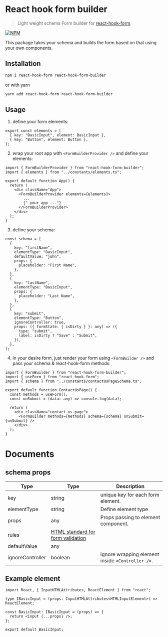# React hook form builder

> Light weight schema Form builder for [react-hook-form][react-hook-form].

[![NPM](https://img.shields.io/npm/v/react-hook-form-builder.svg)](https://www.npmjs.com/package/react-hook-form-builder)

This package takes your schema and builds the form based on that using your own components.

## Installation

```bash
npm i react-hook-form react-hook-form-builder
```

or with yarn

```bash
yarn add react-hook-form react-hook-form-builder
```

## Usage

1. define your form elements:

```tsx
export const elements = [
  { key: "BasicInput", element: BasicInput },
  { key: "Button", element: Button },
];
```

2. wrap your root app with `<FormBuilderProvider />` and define your elements:

```tsx
import { FormBuilderProvider } from "react-hook-form-builder";
import { elements } from "../constants/elements.ts";

export default function App() {
  return (
    <div className="App">
      <FormBuilderProvider elements={elements}>
        ...
        {" your app ..."}
      </FormBuilderProvider>
    </div>
  );
}
```

3.  define your schema:

```tsx
const schema = [
  {
    key: "firstName",
    elementType: "BasicInput",
    defaultValue: "john",
    props: {
      placeholder: "First Name",
    },
  },
  {
    key: "lastName",
    elementType: "BasicInput",
    props: {
      placeholder: "Last Name",
    },
  },
  {
    key: "submit",
    elementType: "Button",
    ignoreController: true,
    props: ({ formState: { isDirty } }: any) => ({
      type: "submit",
      label: isDirty ? "Save" : "Submit",
    }),
  },
];
```

4. in your desire form, just render your form using `<FormBuilder />` and pass your schema & react-hook-form methods:

```tsx
import { FormBuilder } from "react-hook-form-builder";
import { useForm } from "react-hook-form";
import { schema } from "../constants/contactUsPageSchema.ts";

export default function ContactUsPage() {
  const methods = useForm();
  const onSubmit = (data: any) => console.log(data);

  return (
    <div className="contact-us-page">
      <FormBuilder methods={methods} schema={schema} onSubmit={onSubmit} />
    </div>
  );
}
```

# Documents

## schema props

| Type             | Type                                                 | Description                                      |
| ---------------- | ---------------------------------------------------- | ------------------------------------------------ |
| key              | string                                               | unique key for each form element.                |
| elementType      | string                                               | Define element type                              |
| props            | any                                                  | Props passing to element component.              |
| rules            | [HTML standard for form validation][html-validation] |                                                  |
| defaultValue     | any                                                  |                                                  |
| ignoreController | boolean                                              | ignore wrapping element inside `<Controller />`. |

## Example element

```tsx
import React, { InputHTMLAttributes, ReactElement } from "react";

type IBasicInput = (props: InputHTMLAttributes<HTMLInputElement>) => ReactElement;

const BasicInput: IBasicInput = (props) => {
  return <input {...props} />;
};

export default BasicInput;
```

[html-validation]: https://developer.mozilla.org/en-US/docs/Learn/HTML/Forms/Form_validation
[react-hook-form]: https://react-hook-form.com/
